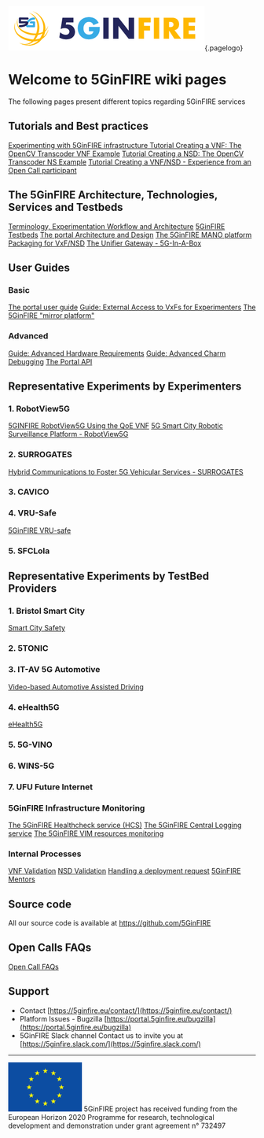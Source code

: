 <!-- TITLE: 5GinFIRE wiki -->
<!-- SUBTITLE:Welcome to the 5GinFIRE wiki pages -->

![5 Ginfire Logo 3](/uploads/5-ginfire-logo-3.png "5 Ginfire Logo 3"){.pagelogo}
# Welcome to 5GinFIRE wiki pages
The following pages present different topics regarding 5GinFIRE services

## Tutorials and Best practices

[Experimenting with 5GinFIRE infrastructure ](5-gin-fire-experimentation-tutorial)
[Tutorial Creating a VNF: The OpenCV Transcoder VNF Example](tutorials/tutorial-opencv-vnf-transcoder)
[Tutorial Creating a NSD: The OpenCV Transcoder NS Example](tutorials/tutorial-opencv-transcoder-ns)
[Tutorial Creating a VNF/NSD - Experience from an Open Call participant](tutorials/tutorial-vnf-robotview5g)


## The 5GinFIRE Architecture, Technologies, Services and Testbeds

[Terminology,  Experimentation Workflow and Architecture](5-gin-fire-terminology-experimentation-workflow-and-architecture)
[5GinFIRE Testbeds](5GinFIREtestbeds)
[The portal Architecture and Design](portalarchitecturedesign)
[The 5GinFIRE MANO platform](osm)
[Packaging for VxF/NSD](packagingvxfnsd)
[The Unifier Gateway - 5G-In-A-Box ](unifiergateway)

## User Guides
### Basic
[The portal user guide](5-gin-fire-portal-user-guide)
[Guide: External Access to VxFs for Experimenters](tutorials/guide-external-access-experimenters)
[The 5GinFIRE "mirror platform"](guide/5ginfire-mirror-platform)
### Advanced
[Guide: Advanced Hardware Requirements](tutorials/guide-advanced-hardware-requirements)
[Guide: Advanced Charm Debugging](tutorials/guide-advanced-charm-debugging)
[The Portal API](portalarchitecturedesign/portal-api)


## Representative Experiments by Experimenters
### 1. RobotView5G
[5GINFIRE RobotView5G Using the QoE VNF](experiments/RobotView5G)
[5G Smart City Robotic Surveillance Platform - RobotView5G](experiments/RobotView5G_Smart_City_Robotic_Surveilance_Platform)
### 2. SURROGATES
[Hybrid Communications to Foster 5G Vehicular Services - SURROGATES](experiments/SURROGATES_Hybrid_Communications_to_Foster_5G_Vehicular_Services)
### 3. CAVICO
### 4. VRU-Safe
[5GinFIRE VRU-safe](experiments/VRUsafe)
### 5. SFCLola

## Representative Experiments by TestBed Providers
### 1. Bristol Smart City
[Smart City Safety](experiments/testbeds/bristol/SmartCitySafety)
### 2. 5TONIC
### 3. IT-AV 5G Automotive
[Video-based Automotive Assisted Driving](experiments/testbed/5GAutomotive)
### 4. eHealth5G
[eHealth5G](experiments/testbeds/eHealth5G)
### 5. 5G-VINO
### 6. WINS-5G
### 7.  UFU Future Internet



### 5GinFIRE Infrastructure Monitoring

[The 5GinFIRE Healthcheck service (HCS)](hcservice/usage)
[The 5GinFIRE Central Logging service](hcservice_centrallog/usage)
[The 5GinFIRE VIM resources monitoring](hcservice_VIMmonitoring/usage)

### Internal Processes

[VNF Validation](internal-processes/vnf-validation)
[NSD Validation](internal-processes/nsd-validation)
[Handling a deployment request](internal-processes/handling-deployment-request)
[5GinFIRE Mentors](internal-process/mentors)

## Source code

All our source code is available at https://github.com/5GinFIRE

## Open Calls FAQs

[Open Call FAQs](1stcallFAQs)

## Support
* Contact [https://5ginfire.eu/contact/](https://5ginfire.eu/contact/)
* Platform Issues - Bugzilla [https://portal.5ginfire.eu/bugzilla](https://portal.5ginfire.eu/bugzilla)
* 5GinFIRE Slack channel Contact us to invite you at [https://5ginfire.slack.com/](https://5ginfire.slack.com/)



-----
![Eu Flag](/uploads/eu-flag.png "Eu Flag")
5GinFIRE project has received funding from the European Horizon 2020 Programme for research, technological development and demonstration under grant agreement n° 732497
